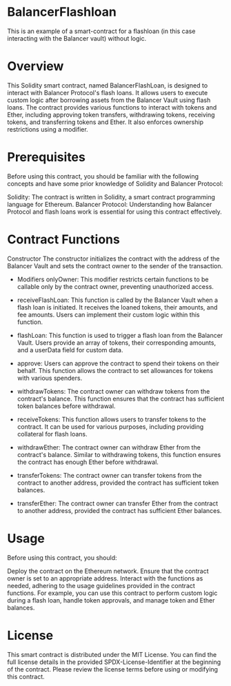 # BalancerFlashloan
This is an example of a smart-contract for a flashloan (in this case interacting with the Balancer vault) without logic.

# Overview

This Solidity smart contract, named BalancerFlashLoan, is designed to interact with Balancer Protocol's flash loans. It allows users to execute custom logic after borrowing assets from the Balancer Vault using flash loans. The contract provides various functions to interact with tokens and Ether, including approving token transfers, withdrawing tokens, receiving tokens, and transferring tokens and Ether. It also enforces ownership restrictions using a modifier.

# Prerequisites

Before using this contract, you should be familiar with the following concepts and have some prior knowledge of Solidity and Balancer Protocol:

Solidity: The contract is written in Solidity, a smart contract programming language for Ethereum.
Balancer Protocol: Understanding how Balancer Protocol and flash loans work is essential for using this contract effectively.

# Contract Functions

Constructor
The constructor initializes the contract with the address of the Balancer Vault and sets the contract owner to the sender of the transaction.

- Modifiers onlyOwner: This modifier restricts certain functions to be callable only by the contract owner, preventing unauthorized access.

- receiveFlashLoan: This function is called by the Balancer Vault when a flash loan is initiated. It receives the loaned tokens, their amounts, and fee amounts. Users can implement their custom logic within this function.

- flashLoan: This function is used to trigger a flash loan from the Balancer Vault. Users provide an array of tokens, their corresponding amounts, and a userData field for custom data.

- approve: Users can approve the contract to spend their tokens on their behalf. This function allows the contract to set allowances for tokens with various spenders.

- withdrawTokens: The contract owner can withdraw tokens from the contract's balance. This function ensures that the contract has sufficient token balances before withdrawal.

- receiveTokens: This function allows users to transfer tokens to the contract. It can be used for various purposes, including providing collateral for flash loans.

- withdrawEther: The contract owner can withdraw Ether from the contract's balance. Similar to withdrawing tokens, this function ensures the contract has enough Ether before withdrawal.

- transferTokens: The contract owner can transfer tokens from the contract to another address, provided the contract has sufficient token balances.

- transferEther: The contract owner can transfer Ether from the contract to another address, provided the contract has sufficient Ether balances.

# Usage

Before using this contract, you should:

Deploy the contract on the Ethereum network.
Ensure that the contract owner is set to an appropriate address.
Interact with the functions as needed, adhering to the usage guidelines provided in the contract functions.
For example, you can use this contract to perform custom logic during a flash loan, handle token approvals, and manage token and Ether balances.

# License

This smart contract is distributed under the MIT License. You can find the full license details in the provided SPDX-License-Identifier at the beginning of the contract. Please review the license terms before using or modifying this contract.
